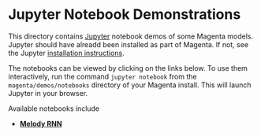 # Jupyter Notebook Demonstrations

This directory contains [Jupyter](https://jupyter.org)
notebook demos of some Magenta models. Jupyter should have alreadd been installed
as part of Magenta. If not, see the Jupyter
[installation instructions](http://jupyter.readthedocs.io/en/latest/install.html).

The notebooks can be viewed by clicking on the links below.  To use them
interactively, run the command ``jupyter notebook`` from the
``magenta/demos/notebooks`` directory of your Magenta install. This will launch
Jupyter in your browser.


Available notebooks include

* [**Melody RNN**](/demos/notebooks/Generating_Melodies_With_Melody_RN.ipynb)
